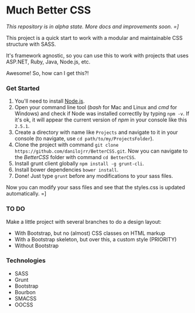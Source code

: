 Much Better CSS
===============

_This repository is in alpha state. More docs and improvements soon. =]_

This project is a quick start to work with a modular and maintainable CSS structure with SASS.

It's framework agnostic, so you can use this to work with projects that uses ASP.NET, Ruby, Java, Node.js, etc. 

Awesome! So, how can I get this?!

### Get Started

1. You'll need to install [Node.js](https://nodejs.org).
2. Open your command line tool (_bash_ for Mac and Linux and _cmd_ for Windows) and check if Node was installed correctlly by typing 
```npm -v```. If it's ok, it will appear the current version of _npm_ in your console like this ```2.5.1```.
3. Create a directory with name like ```Projects``` and navigate to it in your console (to navigate, use ```cd path/to/my/ProjectsFolder```).
4. Clone the project with command ```git clone https://github.com/danilojrr/BetterCSS.git```.
Now you can navigate to the _BetterCSS_ folder with command ```cd BetterCSS```.
5. Install grunt client globally ```npm install -g grunt-cli```.
6. Install bower dependencies ```bower install```.
7. Done! Just type ```grunt``` before any modifications to your sass files.

Now you can modify your sass files and see that the styles.css is updated automatically. =]

### TO DO

Make a little project with several branches to do a design layout:

- With Bootstrap, but no (almost) CSS classes on HTML markup
- With a Bootstrap skeleton, but over this, a custom style (PRIORITY)
- Without Bootstrap

### Technologies

- SASS
- Grunt
- Bootstrap
- Bourbon
- SMACSS
- OOCSS
